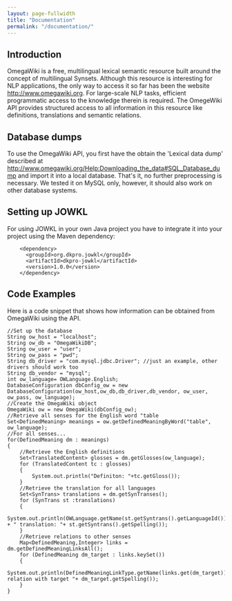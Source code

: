 ```yaml
---
layout: page-fullwidth
title: "Documentation"
permalink: "/documentation/"
---
```


Introduction
------------

OmegaWiki is a free, multilingual lexical semantic resource built around the concept of multilingual Synsets. Although this resource is interesting for NLP applications, the only way to access it so far has been the website <http://www.omegawiki.org>. For large-scale NLP tasks, efficient programmatic access to the knowledge therein is required. The OmegeWiki API provides structured access to all information in this resource like definitions, translations and semantic relations.

Database dumps
--------------

To use the OmegaWiki API, you first have the obtain the 'Lexical data dump' described at <http://www.omegawiki.org/Help:Downloading_the_data#SQL_Database_dump> and import it into a local database. That's it, no further preprocessing is necessary. We tested it on MySQL only, however, it should also work on other database systems.

Setting up JOWKL
----------------

For using JOWKL in your own Java project you have to integrate it into your project using the Maven dependency:

		<dependency>
		  <groupId>org.dkpro.jowkl</groupId>
		  <artifactId>dkpro-jowkl</artifactId>
		  <version>1.0.0</version>
		</dependency>


Code Examples
-------------

Here is a code snippet that shows how information can be obtained from OmegaWiki using the API.

	//Set up the database
	String ow_host = "localhost";
	String ow_db = "OmegaWikiDB";
	String ow_user = "user";
	String ow_pass = "pwd";
	String db_driver = "com.mysql.jdbc.Driver"; //just an example, other drivers should work too
	String db_vendor = "mysql";
	int ow_language= OWLanguage.English;
	DatabaseConfiguration dbConfig_ow = new DatabaseConfiguration(ow_host,ow_db,db_driver,db_vendor, ow_user, ow_pass, ow_language);
	//Create the OmegaWiki object
	OmegaWiki ow = new OmegaWiki(dbConfig_ow);
	//Retrieve all senses for the English word "table
	Set<DefinedMeaning> meanings = ow.getDefinedMeaningByWord("table", ow_language);
	//For all senses...
	for(DefinedMeaning dm : meanings)
	{
		//Retrieve the English definitions
		Set<TranslatedContent> glosses = dm.getGlosses(ow_language);
		for (TranslatedContent tc : glosses)
		{
			System.out.println("Definiton: "+tc.getGloss());
		}
		//Retrieve the translation for all languages
		Set<SynTrans> translations = dm.getSynTranses();
		for (SynTrans st :translations)
		{
			System.out.println(OWLanguage.getName(st.getSyntrans().getLanguageId()) + " translation: "+ st.getSyntrans().getSpelling());
		}
		//Retrieve relations to other senses
		Map<DefinedMeaning,Integer> links = dm.getDefinedMeaningLinksAll();
		for (DefinedMeaning dm_target : links.keySet())
		{
			System.out.println(DefinedMeaningLinkType.getName(links.get(dm_target))+" relation with target "+ dm_target.getSpelling());
		}
	}
